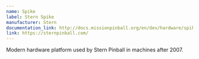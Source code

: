 ```yaml
---
name: Spike
label: Stern Spike
manufacturer: Stern
documentation_link: http://docs.missionpinball.org/en/dev/hardware/spike/index.html
link: https://sternpinball.com/
---
```

Modern hardware platform used by Stern Pinball in machines after 2007.
